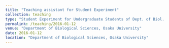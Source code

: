 ```yaml
---
title: "Teaching assistant for Student Experiment"
collection: teaching
type: "Student Experiment for Undergraduate Students of Dept. of Biol. Sci."
permalink: /teaching/2016-01-12
venue: "Department of Biological Sciences, Osaka University"
date: 2016-01-12
location: "Department of Biological Sciences, Osaka University"
---
```

